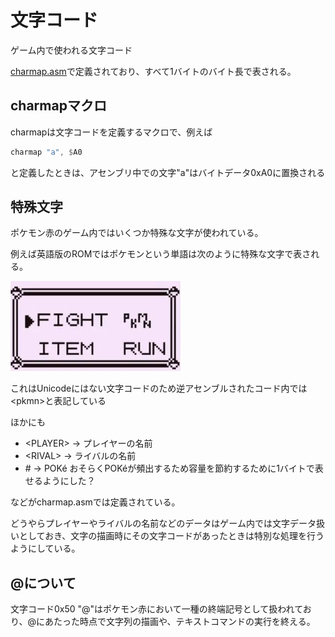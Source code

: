 # 文字コード

ゲーム内で使われる文字コード

[charmap.asm](../charmap.asm)で定義されており、すべて1バイトのバイト長で表される。

## charmapマクロ

charmapは文字コードを定義するマクロで、例えば

```asm
charmap "a", $A0
```

と定義したときは、アセンブリ中での文字"a"はバイトデータ0xA0に置換される

## 特殊文字

ポケモン赤のゲーム内ではいくつか特殊な文字が使われている。

例えば英語版のROMではポケモンという単語は次のように特殊な文字で表される。

![pkmn](../image/pkmn.png)

これはUnicodeにはない文字コードのため逆アセンブルされたコード内では\<pkmn\>と表記している

ほかにも
- \<PLAYER\>  ->  プレイヤーの名前
- \<RIVAL\>  ->  ライバルの名前
- \# -> POKé おそらくPOKéが頻出するため容量を節約するために1バイトで表せるようにした？

などがcharmap.asmでは定義されている。

どうやらプレイヤーやライバルの名前などのデータはゲーム内では文字データ扱いとしておき、文字の描画時にその文字コードがあったときは特別な処理を行うようにしている。

## @について

文字コード0x50 "@"はポケモン赤において一種の終端記号として扱われており、@にあたった時点で文字列の描画や、テキストコマンドの実行を終える。
